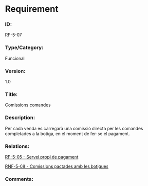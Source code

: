 # Requirement

### ID:
RF-5-07

### Type/Category:
Funcional

### Version:
1.0

### Title:
Comissions comandes

### Description:
Per cada venda es carregarà una comissió directa per les comandes completades a la botiga, en el moment de fer-se el pagament.

### Relations:
[RF-5-05 - Servei propi de pagament](./RF-5-05.md)

[RNF-5-08 - Comissions pactades amb les botigues](./RNF-5-08.md)

### Comments: